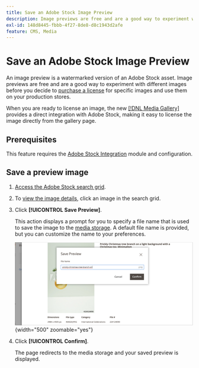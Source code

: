 ```yaml
---
title: Save an Adobe Stock Image Preview
description: Image previews are free and are a good way to experiment with different Adobe Stock images before you decide to purchase a license.s
exl-id: 148d8445-fbbb-4f27-8de8-d8c1943d2afe
feature: CMS, Media
---
```

# Save an Adobe Stock Image Preview

An image preview is a watermarked version of an Adobe Stock asset. Image previews are free and are a good way to experiment with different images before you decide to [purchase a license][stock-license] for specific images and use them on your production stores.

When you are ready to license an image, the new [[!DNL Media Gallery]](media-gallery.md) provides a direct integration with Adobe Stock, making it easy to license the image directly from the gallery page.

## Prerequisites

This feature requires the [Adobe Stock Integration][adobe-stock-integration] module and configuration.

## Save a preview image

1. [Access the Adobe Stock search grid][access-search].

1. To [view the image details][view-details], click an image in the search grid.

1. Click **[!UICONTROL Save Preview]**.

   This action displays a prompt for you to specify a file name that is used to save the image to the [media storage][media-storage]. A default file name is provided, but you can customize the name to your preferences.

   ![Save Adobe Stock preview image](./assets/adobe-stock-save-preview.png){width="500" zoomable="yes"}

1. Click **[!UICONTROL Confirm]**.

   The page redirects to the media storage and your saved preview is displayed.

[stock-license]: adobe-stock-license-image.md
[access-search]: adobe-stock-manage.md#access-the-adobe-stock-search-grid
[view-details]: adobe-stock-manage.md#view-image-details
[media-storage]: media-storage.md
[adobe-stock-integration]: adobe-stock.md

